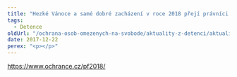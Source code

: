 ```yaml
---
title: "Hezké Vánoce a samé dobré zacházení v roce 2018 přejí právníci z oddělení dohledu nad omezováním osobní svobody."
tags:
  - Detence
oldUrl: "/ochrana-osob-omezenych-na-svobode/aktuality-z-detenci/aktuality-z-detenci-2017/hezke-vanoce-a-same-dobre-zachazeni-v-roce-2018-preji-pravnici-z-oddeleni-dohledu-nad-om/"
date: 2017-12-22
perex: "<p></p>"
---
```


<!-- imported from the old website -->

<p><a href="https://www.ochrance.cz/pf2018/">https://www.ochrance.cz/pf2018/</a></p><p></p>
